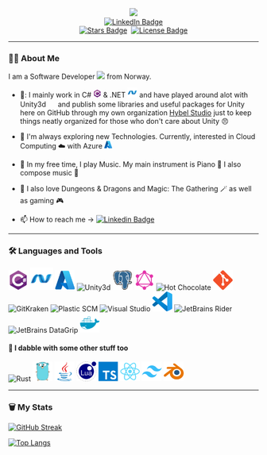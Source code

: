 <div id="header" align="center">
  <img src="https://media0.giphy.com/media/v1.Y2lkPTc5MGI3NjExMWRlOTQwYmVmM2VkMWI1NDVlNWI3MDYxYzdiNGM5MTJjNjEwZjhmNiZlcD12MV9pbnRlcm5hbF9naWZzX2dpZklkJmN0PXM/IKqinnY7FMj1XLaKIm/giphy.gif" width="250"/>
  <div id="badges">
    <a href="your-linkedin-URL">
      <img src="https://img.shields.io/badge/LinkedIn-blue?style=for-the-badge&logo=linkedin&logoColor=white" alt="LinkedIn Badge"/>
    </a>
  </div>
    <a href="https://github.com/Skyppex/stargazers"><img src="https://img.shields.io/github/stars/Skyppex?style=flat-square" alt="Stars Badge"/></a>
    <img src="https://komarev.com/ghpvc/?username=Skyppex&style=flat-square&color=blue" alt=""/>
    <a href="https://github.com/Skyppex/Skyppex/blob/main/LICENSE"><img src="https://img.shields.io/github/license/Skyppex/Skyppex?color=2b9348&style=flat-square" alt="License Badge"/></a>
</div>

---

### 👨‍💻 About Me
I am a Software Developer <img src="https://media.giphy.com/media/WUlplcMpOCEmTGBtBW/giphy.gif" width="30"> from Norway.

- 🔭: I mainly work in C# <img src="https://github.com/devicons/devicon/blob/master/icons/csharp/csharp-original.svg" width="16" height="16"> & .NET <img src="https://github.com/devicons/devicon/blob/master/icons/dot-net/dot-net-original.svg" width="20" height="20"> and have played around alot with Unity3d <img src="https://i.redd.it/tu3gt6ysfxq71.png" width="16" height="16"> and publish some libraries and useful packages for Unity here on GitHub through my own organization [Hybel Studio](https://github.com/HybelStudio) just to keep things neatly organized for those who don't care about Unity 😠

- 🌱 I'm always exploring new Technologies. Currently, interested in Cloud Computing ☁️ with Azure <img src="https://github.com/devicons/devicon/blob/master/icons/azure/azure-original.svg" title="Azure" alt="Azure" width="16" height="16"/>&nbsp;


- 🎵 In my free time, I play Music. My main instrument is Piano 🎹 I also compose music 🎼

- 🎲 I also love Dungeons & Dragons and Magic: The Gathering 🪄 as well as gaming 🎮

- 📫 How to reach me -> [![Linkedin Badge](https://img.shields.io/badge/-Brage_Ingebrigtsen-blue?style=flat-square&logo=Linkedin&logoColor=white)](https://www.linkedin.com/in/brage-ingebrigtsen-1b97a025a/)

---

### 🛠️ Languages and Tools

<div>
  <img src="https://github.com/devicons/devicon/blob/master/icons/csharp/csharp-original.svg" title="CSharp" alt="CSharp"height="40">
  <img src="https://github.com/devicons/devicon/blob/master/icons/dot-net/dot-net-original.svg" title="dotnet" alt="dotnet"height="46">
  <img src="https://github.com/devicons/devicon/blob/master/icons/azure/azure-original.svg" title="Azure" alt="Azure"height="40"/>
  <img src="https://i.redd.it/tu3gt6ysfxq71.png" title="Unity3d" alt="Unity3d" width="40" height="40">
  <img src="https://github.com/devicons/devicon/blob/master/icons/postgresql/postgresql-original.svg" title="PostgreSQL" alt="PostgreSQL"height="40"/>
  <img src="https://github.com/devicons/devicon/blob/master/icons/graphql/graphql-plain.svg" title="GraphQL" alt="GraphQL" height="40"/>
  <img src="https://avatars.githubusercontent.com/u/16239022?v=4&s=160" title="Hot Chocolate" alt="Hot Chocolate" height="40"/>
  <img src="https://github.com/devicons/devicon/blob/master/icons/git/git-original.svg" title="git" alt="git"height="40"/>
  <img src="https://cdn.worldvectorlogo.com/logos/gitkraken.svg" title="GitKraken" alt="GitKraken"height="40"/>
  <img src="https://cdn.freebiesupply.com/logos/large/2x/plastic-scm-logo-png-transparent.png" title="Plastic SCM" alt="Plastic SCM"height="40"/>
  <img src="https://upload.wikimedia.org/wikipedia/commons/thumb/5/59/Visual_Studio_Icon_2019.svg/2060px-Visual_Studio_Icon_2019.svg.png" title="Visual Studio" alt="Visual Studio" height="40"/>
  <img src="https://github.com/devicons/devicon/blob/master/icons/vscode/vscode-original.svg" title="Visual Studio Code" alt="Visual Studio Code" height="40"/>
  <img src="https://upload.wikimedia.org/wikipedia/commons/6/6e/JetBrains_Rider_Icon.svg" title="JetBrains Rider" alt="JetBrains Rider" height="40"/>
  <img src="https://upload.wikimedia.org/wikipedia/commons/c/c9/DataGrip.svg" title="JetBrains DataGrip" alt="JetBrains DataGrip" height="40"/>
  <img src="https://github.com/devicons/devicon/blob/master/icons/docker/docker-plain.svg" title="Docker" alt="Docker" height="40"/>
  
</div>

#### 🔨 I dabble with some other stuff too

<div>
  <img src="https://miro.medium.com/v2/resize:fit:1200/0*sDWRBb3SeZ9h6cSz.png" title="Rust" alt="Rust" height="40">
  <img src="https://github.com/devicons/devicon/blob/master/icons/go/go-original.svg" title="Golang" alt="Golang" height="40">
  <img src="https://github.com/devicons/devicon/blob/master/icons/java/java-original.svg" title="Java" alt="Java" height="40">
  <img src="https://github.com/devicons/devicon/blob/master/icons/lua/lua-original.svg" title="Lua" alt="Lua" height="40">
  <img src="https://github.com/devicons/devicon/blob/master/icons/typescript/typescript-original.svg" title="TypeScript" alt="TypeScript" height="40">
  <img src="https://github.com/devicons/devicon/blob/master/icons/react/react-original.svg" title="React" alt="React" height="40">
  <img src="https://github.com/devicons/devicon/blob/master/icons/tailwindcss/tailwindcss-plain.svg" title="tailwindcss" alt="tailwindcss" height="40">
  <img src="https://github.com/devicons/devicon/blob/master/icons/blender/blender-original.svg" title="Blender" alt="Blender" height="40">
</div>

---

### 🗑️ My Stats

[![GitHub Streak](http://github-readme-streak-stats.herokuapp.com?user=Skyppex&theme=dark&hide_border=true&date_format=j%20M%5B%20Y%5D&mode=weekly&fire=EB3A2F&stroke=AB2A22)](https://git.io/streak-stats)

[![Top Langs](https://github-readme-stats.vercel.app/api/top-langs/?username=Skyppex&layout=compact&theme=dark&hide_border=true)](https://github.com/anuraghazra/github-readme-stats)
